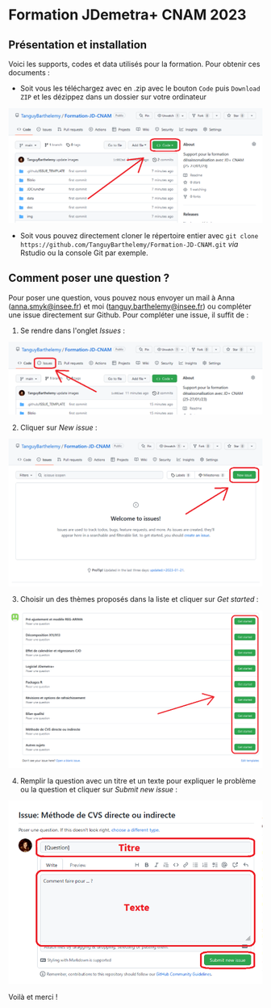 # Formation JDemetra+ CNAM 2023

## Présentation et installation

Voici les supports, codes et data utilisés pour la formation. Pour obtenir ces documents :
 
- Soit vous les téléchargez avec en .zip avec le bouton `Code` puis `Download ZIP` et les dézippez dans un dossier sur votre ordinateur

![plot](https://github.com/TanguyBarthelemy/Formation-JD-CNAM/blob/main/img/code_button.png?raw=true)

- Soit vous pouvez directement cloner le répertoire entier avec `git clone https://github.com/TanguyBarthelemy/Formation-JD-CNAM.git` *via* Rstudio ou la console Git par exemple. 

## Comment poser une question ?

Pour poser une question, vous pouvez nous envoyer un mail à Anna (anna.smyk@insee.fr) et moi (tanguy.barthelemy@insee.fr) ou compléter une issue directement sur Github.
Pour compléter une issue, il suffit de :

1. Se rendre dans l'onglet *Issues* :

![plot](https://github.com/TanguyBarthelemy/Formation-JD-CNAM/blob/main/img/issue_panel.png?raw=true)

2. Cliquer sur *New issue* :

![plot](https://github.com/TanguyBarthelemy/Formation-JD-CNAM/blob/main/img/create_issue.png?raw=true)

3. Choisir un des thèmes proposés dans la liste et cliquer sur *Get started* :

![plot](https://github.com/TanguyBarthelemy/Formation-JD-CNAM/blob/main/img/choose_issue.png?raw=true)

4. Remplir la question avec un titre et un texte pour expliquer le problème ou la question et cliquer sur *Submit new issue* :

![plot](https://github.com/TanguyBarthelemy/Formation-JD-CNAM/blob/main/img/complete_issue.png?raw=true)

Voilà et merci !
